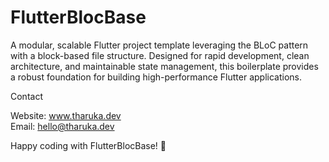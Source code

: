 # FlutterBlocBase
A modular, scalable Flutter project template leveraging the BLoC pattern with a block-based file structure. Designed for rapid development, clean architecture, and maintainable state management, this boilerplate provides a robust foundation for building high-performance Flutter applications.

Contact

Website: www.tharuka.dev <br>
Email: hello@tharuka.dev

Happy coding with FlutterBlocBase! 🚀